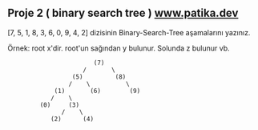## Proje 2  ( binary search tree ) www.patika.dev

[7, 5, 1, 8, 3, 6, 0, 9, 4, 2] dizisinin Binary-Search-Tree aşamalarını yazınız.

Örnek: root x'dir. root'un sağından y bulunur. Solunda z bulunur vb.

                            (7)
                         /       \
                      (5)         (8)
                     /    \          \
                 (1)       (6)        (9)
                /    \
             (0)     (3)
                   /    \
                (2)      (4)
